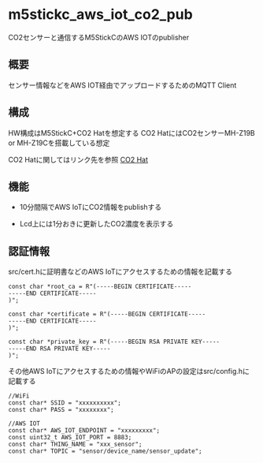# m5stickc_aws_iot_co2_pub
CO2センサーと通信するM5StickCのAWS IOTのpublisher

## 概要
センサー情報などをAWS IOT経由でアップロードするためのMQTT Client

## 構成
HW構成はM5StickC+CO2 Hatを想定する
CO2 HatにはCO2センサーMH-Z19B or MH-Z19Cを搭載している想定

CO2 Hatに関してはリンク先を参照
[CO2 Hat](https://kitto-yakudatsu.com/archives/7766)

## 機能
- 10分間隔でAWS IoTにCO2情報をpublishする

- Lcd上には1分おきに更新したCO2濃度を表示する


## 認証情報
src/cert.hに証明書などのAWS IoTにアクセスするための情報を記載する

```
const char *root_ca = R"(-----BEGIN CERTIFICATE-----
-----END CERTIFICATE-----
)";

const char *certificate = R"(-----BEGIN CERTIFICATE-----
-----END CERTIFICATE-----
)";

const char *private_key = R"(-----BEGIN RSA PRIVATE KEY-----
-----END RSA PRIVATE KEY-----
)";
```

その他AWS IoTにアクセスするための情報やWiFiのAPの設定はsrc/config.hに記載する

```
//WiFi
const char* SSID = "xxxxxxxxxx";
const char* PASS = "xxxxxxxx";

//AWS IOT
const char* AWS_IOT_ENDPOINT = "xxxxxxxxx";
const uint32_t AWS_IOT_PORT = 8883;
const char* THING_NAME = "xxx_sensor";
const char* TOPIC = "sensor/device_name/sensor_update";
```
